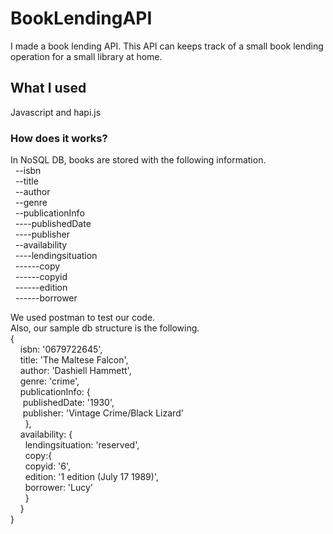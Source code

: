 # BookLendingAPI
I made a book lending API. This API can keeps track of a small book lending operation for a small library at home.

## What I used
Javascript and hapi.js

### How does it works?
In NoSQL DB, books are stored with the following information.<br />
&nbsp;&nbsp;--isbn<br />
&nbsp;&nbsp;--title<br />
&nbsp;&nbsp;--author<br />
&nbsp;&nbsp;--genre<br />
&nbsp;&nbsp;--publicationInfo<br />
&nbsp;&nbsp;----publishedDate<br />
&nbsp;&nbsp;----publisher<br />
&nbsp;&nbsp;--availability<br />
&nbsp;&nbsp;----lendingsituation<br />
&nbsp;&nbsp;------copy<br />
&nbsp;&nbsp;------copyid<br />
&nbsp;&nbsp;------edition<br />
&nbsp;&nbsp;------borrower<br />



We used postman to test our code. <br />
Also, our sample db structure is the following. <br />
{ <br />
    &nbsp;&nbsp;&nbsp; isbn: '0679722645', <br />
    &nbsp;&nbsp;&nbsp; title: 'The Maltese Falcon', <br />
    &nbsp;&nbsp;&nbsp; author: 'Dashiell Hammett', <br />
    &nbsp;&nbsp;&nbsp; genre: 'crime', <br />
    &nbsp;&nbsp;&nbsp; publicationInfo: { <br />
    &nbsp;&nbsp;&nbsp;&nbsp;&nbsp;publishedDate: '1930', <br />
    &nbsp;&nbsp;&nbsp;&nbsp;&nbsp;publisher: 'Vintage Crime/Black Lizard' <br />
    &nbsp;&nbsp;&nbsp;&nbsp;&nbsp; }, <br />
    &nbsp;&nbsp;&nbsp; availability: { <br />
    &nbsp;&nbsp;&nbsp;&nbsp;&nbsp; lendingsituation: 'reserved', <br />
    &nbsp;&nbsp;&nbsp;&nbsp;&nbsp;         copy:{ <br />
    &nbsp;&nbsp;&nbsp;&nbsp;&nbsp;          copyid: '6', <br />
    &nbsp;&nbsp;&nbsp;&nbsp;&nbsp;          edition: '1 edition (July 17 1989)', <br />
    &nbsp;&nbsp;&nbsp;&nbsp;&nbsp;          borrower: 'Lucy' <br />
    &nbsp;&nbsp;&nbsp;&nbsp;&nbsp;         } <br />
  &nbsp;&nbsp;&nbsp; } <br />
} <br />


